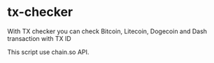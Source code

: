 # tx-checker
With TX checker you can check Bitcoin, Litecoin, Dogecoin and Dash transaction with TX ID
<p>This script use chain.so API.</p>
